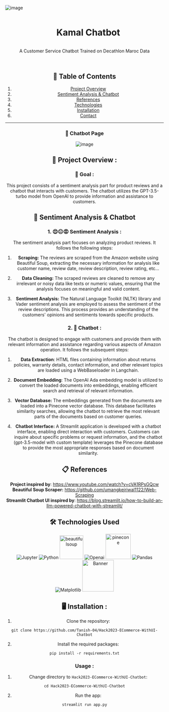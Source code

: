 ![image](https://github.com/Tanish-04/Hack2023-ECommerce-WithUI-Chatbot/assets/63210891/41ffecea-6025-4e5f-9d2b-8db283d705ce)<div align="center">
  <a href="https://wm2762smemmk2ypdmmxtnb.streamlit.app/">
  </a>

  <div id="user-content-toc">
    <ul>
      <summary><h1 style="display: inline-block;">Kamal Chatbot</h1></summary>
    </ul>
  </div>
  
  <p>A Customer Service Chatbot Trained on Decathlon Maroc Data</p>
<br>

## 📝 Table of Contents

1. [ Project Overview ](#introduction)
2. [ Sentiment Analysis & Chatbot ](#parts)
3. [ References ](#refs)
4. [ Technologies ](#techs)  
5. [ Installation ](#installation)
6.  [ Contact ](#contact)
<hr>

### 💬 Chatbot Page
![image](https://github.com/Tanish-04/Hack2023-ECommerce-WithUI-Chatbot/assets/63210891/94a17501-0f93-45e0-9297-f02de17e16c3)

<a name="introduction"></a>
## 🔬 Project Overview :

### 🎯 Goal :

This project consists of a sentiment analysis part for product reviews and a chatbot that interacts with customers. The chatbot utilizes the GPT-3.5-turbo model from OpenAI to provide information and assistance to customers.

<a name="parts"></a>
## 🤖 Sentiment Analysis & Chatbot

### 1. 😍😐😡 Sentiment Analysis :

The sentiment analysis part focuses on analyzing product reviews. It follows the following steps:

1. **Scraping:** The reviews are scraped from the Amazon website using Beautiful Soup, extracting the necessary information for analysis like customer name, review date, review description, review rating, etc...
2. **Data Cleaning:** The scraped reviews are cleaned to remove any irrelevant or noisy data like texts or numeric values, ensuring that the analysis focuses on meaningful and valid content.

3. **Sentiment Analysis:** The Natural Language Toolkit (NLTK) library and Vader sentiment analysis are employed to assess the sentiment of the review descriptions. This process provides an understanding of the customers' opinions and sentiments towards specific products. 


### 2. 💬 Chatbot :

The chatbot is designed to engage with customers and provide them with relevant information and assistance regarding various aspects of Amazon operation. It follows the subsequent steps:

1. **Data Extraction**: HTML files containing information about returns policies, warranty details, contact information, and other relevant topics are loaded using a WebBaseloader in Langchain.

2. **Document Embedding**: The OpenAI Ada embedding model is utilized to convert the loaded documents into embeddings, enabling efficient search and retrieval of relevant information.

3. **Vector Database:** The embeddings generated from the documents are loaded into a Pinecone vector database. This database facilitates similarity searches, allowing the chatbot to retrieve the most relevant parts of the documents based on customer queries.

4. **Chatbot Interface:** A Streamlit application is developed with a chatbot interface, enabling direct interaction with customers. Customers can inquire about specific problems or request information, and the chatbot (gpt-3.5-model with custom template) leverages the Pinecone database to provide the most appropriate responses based on document similarity.
   

<a name="refs"></a>
## 📋 References

**Project inspired by**: https://www.youtube.com/watch?v=cVA1RPsGQcw  
**Beautiful Soup Scraper:** https://github.com/umangkejriwal1122/Web-Scraping  
**Streamlit Chatbot UI inspired by**: https://blog.streamlit.io/how-to-build-an-llm-powered-chatbot-with-streamlit/

<a name="techs"></a>
## 🛠️ Technologies Used

![Jupyter](https://img.shields.io/badge/Made%20with-Jupyter-orange?style=for-the-badge&logo=Jupyter)
![Python](https://img.shields.io/badge/python-3670A0?style=for-the-badge&logo=python&logoColor=ffdd54)
<img src="https://www.jeveuxetredatascientist.fr/wp-content/uploads/2022/06/BeautifulSoup-1080x428.jpg" alt="beautifulsoup" width="75">
![Openai](https://img.shields.io/badge/OpenAI-412991.svg?style=for-the-badge&logo=OpenAI&logoColor=white)
<img src="https://www.datanami.com/wp-content/uploads/2022/03/pinecone_logo.png" alt="pinecone" width="80">
![Pandas](https://img.shields.io/badge/pandas-%23150458.svg?style=for-the-badge&logo=pandas&logoColor=white)
![Matplotlib](https://img.shields.io/badge/Matplotlib-%23ffffff.svg?style=for-the-badge&logo=Matplotlib&logoColor=black)
<img src="https://user-images.githubusercontent.com/66017329/223900076-e1d5c1e5-7c4d-4b73-84e7-ae7d66149bc6.png" alt="Banner" width="100">


<a name="installation"></a>
## 🖥️ Installation : 
1. Clone the repository:

```git clone https://github.com/Tanish-04/Hack2023-ECommerce-WithUI-Chatbot```

2. Install the required packages:

```pip install -r requirements.txt```

### Usage : 

1. Change directory to `Hack2023-ECommerce-WithUI-Chatbot`:

```cd Hack2023-ECommerce-WithUI-Chatbot```

2. Run the app:

```streamlit run app.py```


